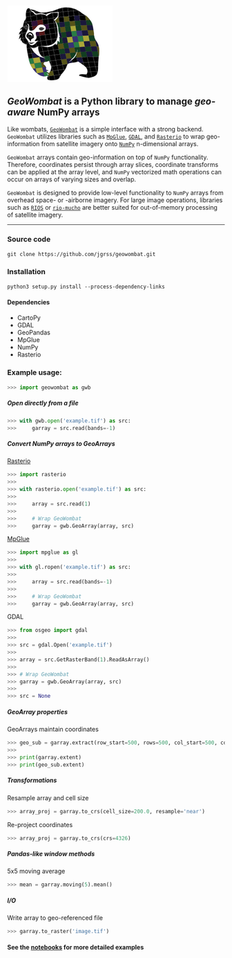 ![](wombat.png)

## *GeoWombat* is a Python library to manage _geo-aware_ NumPy arrays

Like wombats, [`GeoWombat`](https://github.com/jgrss/geowombat) is a simple interface with a strong backend. `GeoWombat` utilizes libraries such as 
[`MpGlue`](https://github.com/jgrss/mpglue), [`GDAL`](https://pypi.org/project/GDAL/), and [`Rasterio`](https://github.com/mapbox/rasterio) to wrap geo-information from satellite imagery onto 
[`NumPy`](http://www.numpy.org/) n-dimensional arrays.

`GeoWombat` arrays contain geo-information on top of `NumPy` functionality. Therefore, coordinates persist through 
array slices, coordinate transforms can be applied at the array level, and `NumPy` vectorized math operations can occur
on arrays of varying sizes and overlap.

`GeoWombat` is designed to provide low-level functionality to `NumPy` arrays from overhead space- or -airborne imagery.
For large image operations, libraries such as [`RIOS`](http://www.rioshome.org/en/latest/) or 
[`rio-mucho`](https://github.com/mapbox/rio-mucho) are better suited for out-of-memory processing of satellite imagery.

---

### Source code

```
git clone https://github.com/jgrss/geowombat.git
```

### Installation

```
python3 setup.py install --process-dependency-links
```

#### Dependencies

- CartoPy
- GDAL
- GeoPandas
- MpGlue
- NumPy
- Rasterio

### Example usage:

```python
>>> import geowombat as gwb
```

##### Open directly from a file

```python
>>> with gwb.open('example.tif') as src:
>>>     garray = src.read(bands=-1)
```

##### Convert NumPy arrays to GeoArrays

[Rasterio](https://github.com/mapbox/rasterio)

```python
>>> import rasterio
>>>
>>> with rasterio.open('example.tif') as src:
>>>
>>>     array = src.read(1)
>>>
>>>     # Wrap GeoWombat
>>>     garray = gwb.GeoArray(array, src)
```

[MpGlue](https://github.com/jgrss/mpglue)

```python
>>> import mpglue as gl
>>>
>>> with gl.ropen('example.tif') as src:
>>>
>>>     array = src.read(bands=-1)
>>>
>>>     # Wrap GeoWombat
>>>     garray = gwb.GeoArray(array, src)
```

GDAL

```python
>>> from osgeo import gdal
>>>
>>> src = gdal.Open('example.tif')
>>>
>>> array = src.GetRasterBand(1).ReadAsArray()
>>>
>>> # Wrap GeoWombat
>>> garray = gwb.GeoArray(array, src)
>>>
>>> src = None
```

##### GeoArray properties

GeoArrays maintain coordinates

```python
>>> geo_sub = garray.extract(row_start=500, rows=500, col_start=500, cols=200)  
>>>
>>> print(garray.extent)
>>> print(geo_sub.extent)
```

##### Transformations

Resample array and cell size

```python
>>> array_proj = garray.to_crs(cell_size=200.0, resample='near')
```

Re-project coordinates

```python
>>> array_proj = garray.to_crs(crs=4326)
```

##### Pandas-like window methods

5x5 moving average

```python
>>> mean = garray.moving(5).mean()
```

##### I/O

Write array to geo-referenced file

```python
>>> garray.to_raster('image.tif')
```

#### See the [notebooks](https://github.com/jgrss/geowombat/tree/master/notebooks) for more detailed examples
